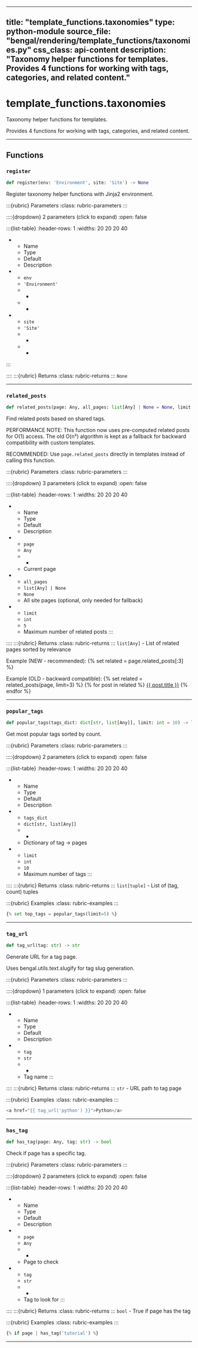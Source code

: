 
---
title: "template_functions.taxonomies"
type: python-module
source_file: "bengal/rendering/template_functions/taxonomies.py"
css_class: api-content
description: "Taxonomy helper functions for templates.  Provides 4 functions for working with tags, categories, and related content."
---

# template_functions.taxonomies

Taxonomy helper functions for templates.

Provides 4 functions for working with tags, categories, and related content.

---


## Functions

### `register`
```python
def register(env: 'Environment', site: 'Site') -> None
```

Register taxonomy helper functions with Jinja2 environment.



:::{rubric} Parameters
:class: rubric-parameters
:::

::::{dropdown} 2 parameters (click to expand)
:open: false

:::{list-table}
:header-rows: 1
:widths: 20 20 20 40

* - Name
  - Type
  - Default
  - Description
* - `env`
  - `'Environment'`
  - -
  - -
* - `site`
  - `'Site'`
  - -
  - -
:::

::::
:::{rubric} Returns
:class: rubric-returns
:::
`None`




---
### `related_posts`
```python
def related_posts(page: Any, all_pages: list[Any] | None = None, limit: int = 5) -> list[Any]
```

Find related posts based on shared tags.

PERFORMANCE NOTE: This function now uses pre-computed related posts
for O(1) access. The old O(n²) algorithm is kept as a fallback for
backward compatibility with custom templates.

RECOMMENDED: Use `page.related_posts` directly in templates instead
of calling this function.



:::{rubric} Parameters
:class: rubric-parameters
:::

::::{dropdown} 3 parameters (click to expand)
:open: false

:::{list-table}
:header-rows: 1
:widths: 20 20 20 40

* - Name
  - Type
  - Default
  - Description
* - `page`
  - `Any`
  - -
  - Current page
* - `all_pages`
  - `list[Any] | None`
  - `None`
  - All site pages (optional, only needed for fallback)
* - `limit`
  - `int`
  - `5`
  - Maximum number of related posts
:::

::::
:::{rubric} Returns
:class: rubric-returns
:::
`list[Any]` - List of related pages sorted by relevance

Example (NEW - recommended):
    {% set related = page.related_posts[:3] %}

Example (OLD - backward compatible):
    {% set related = related_posts(page, limit=3) %}
    {% for post in related %}
      <a href="{{ url_for(post) }}">{{ post.title }}</a>
    {% endfor %}




---
### `popular_tags`
```python
def popular_tags(tags_dict: dict[str, list[Any]], limit: int = 10) -> list[tuple]
```

Get most popular tags sorted by count.



:::{rubric} Parameters
:class: rubric-parameters
:::

::::{dropdown} 2 parameters (click to expand)
:open: false

:::{list-table}
:header-rows: 1
:widths: 20 20 20 40

* - Name
  - Type
  - Default
  - Description
* - `tags_dict`
  - `dict[str, list[Any]]`
  - -
  - Dictionary of tag -> pages
* - `limit`
  - `int`
  - `10`
  - Maximum number of tags
:::

::::
:::{rubric} Returns
:class: rubric-returns
:::
`list[tuple]` - List of (tag, count) tuples




:::{rubric} Examples
:class: rubric-examples
:::
```python
{% set top_tags = popular_tags(limit=5) %}
```


---
### `tag_url`
```python
def tag_url(tag: str) -> str
```

Generate URL for a tag page.

Uses bengal.utils.text.slugify for tag slug generation.



:::{rubric} Parameters
:class: rubric-parameters
:::

::::{dropdown} 1 parameters (click to expand)
:open: false

:::{list-table}
:header-rows: 1
:widths: 20 20 20 40

* - Name
  - Type
  - Default
  - Description
* - `tag`
  - `str`
  - -
  - Tag name
:::

::::
:::{rubric} Returns
:class: rubric-returns
:::
`str` - URL path to tag page




:::{rubric} Examples
:class: rubric-examples
:::
```python
<a href="{{ tag_url('python') }}">Python</a>
```


---
### `has_tag`
```python
def has_tag(page: Any, tag: str) -> bool
```

Check if page has a specific tag.



:::{rubric} Parameters
:class: rubric-parameters
:::

::::{dropdown} 2 parameters (click to expand)
:open: false

:::{list-table}
:header-rows: 1
:widths: 20 20 20 40

* - Name
  - Type
  - Default
  - Description
* - `page`
  - `Any`
  - -
  - Page to check
* - `tag`
  - `str`
  - -
  - Tag to look for
:::

::::
:::{rubric} Returns
:class: rubric-returns
:::
`bool` - True if page has the tag




:::{rubric} Examples
:class: rubric-examples
:::
```python
{% if page | has_tag('tutorial') %}
```


---
